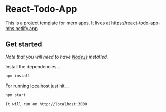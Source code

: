 # React-Todo-App

This is a project template for mern apps. It lives at https://react-todo-app-mhs.netlify.app

## Get started

*Note that you will need to have [Node.js](https://nodejs.org) installed.*

Install the dependencies...
```bash
npm install
```

For running localhost just hit...
```bash
npm start
```

```bash
It will run on http://localhost:3000
```